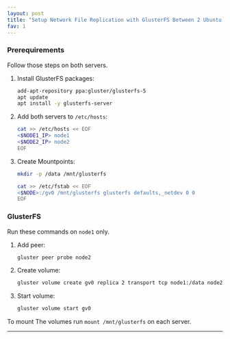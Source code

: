 ```yaml
---
layout: post
title: "Setup Network File Replication with GlusterFS Between 2 Ubuntu Servers"
fav: 1
---
```


### Prerequirements
Follow those steps on both servers.

1. Install GlusterFS packages:
   ```bash
   add-apt-repository ppa:gluster/glusterfs-5
   apt update
   apt install -y glusterfs-server
   ```
2. Add both servers to `/etc/hosts`:
   ```bash
   cat >> /etc/hosts << EOF
   <$NODE1_IP> node1
   <$NODE2_IP> node2
   EOF
   ```
3. Create Mountpoints:
   ```bash
   mkdir -p /data /mnt/glusterfs
   
   cat >> /etc/fstab << EOF
   <$NODE>:/gv0 /mnt/glusterfs glusterfs defaults,_netdev 0 0
   EOF
   ```

### GlusterFS
Run these commands on `node1` only.

1. Add peer:
   ```bash
   gluster peer probe node2
   ```
2. Create volume:
   ```bash
   gluster volume create gv0 replica 2 transport tcp node1:/data node2:/data force
   ```
3. Start volume:
   ```bash
   gluster volume start gv0
   ```

To mount The volumes run `mount /mnt/glusterfs` on each server.

---
